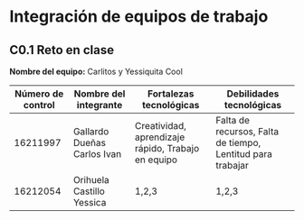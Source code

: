 # Integración de equipos de trabajo 
## C0.1 Reto en clase

**Nombre del equipo:** Carlitos y Yessiquita Cool

| Número de control | Nombre del integrante       | Fortalezas tecnológicas                              | Debilidades tecnológicas                                     |
|-------------------|-----------------------------|------------------------------------------------------|--------------------------------------------------------------|
| 16211997          | Gallardo Dueñas Carlos Ivan | Creatividad, aprendizaje rápido, Trabajo en equipo   | Falta de recursos, Falta de tiempo, Lentitud para trabajar   |
| 16212054          | Orihuela Castillo Yessica   | 1,2,3                                                | 1,2,3                                                        |
